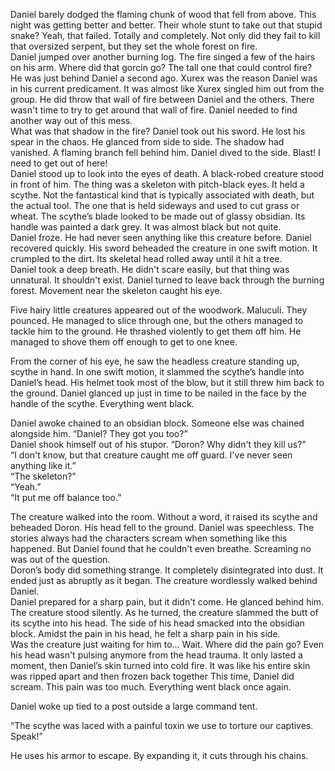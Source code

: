 Daniel barely dodged the flaming chunk of wood that fell from above. This night was getting better and better. Their whole stunt to take out that stupid snake? Yeah, that failed. Totally and completely. Not only did they fail to kill that oversized serpent, but they set the whole forest on fire.  
Daniel jumped over another burning log. The fire singed a few of the hairs on his arm. Where did that gorcin go? The tall one that could control fire? He was just behind Daniel a second ago. Xurex was the reason Daniel was in his current predicament. It was almost like Xurex singled him out from the group. He did throw that wall of fire between Daniel and the others. There wasn't time to try to get around that wall of fire. Daniel needed to find another way out of this mess.  
What was that shadow in the fire? Daniel took out his sword. He lost his spear in the chaos. He glanced from side to side. The shadow had vanished. A flaming branch fell behind him. Daniel dived to the side. Blast! I need to get out of here!  
Daniel stood up to look into the eyes of death. A black-robed creature stood in front of him. The thing was a skeleton with pitch-black eyes. It held a scythe. Not the fantastical kind that is typically associated with death, but the actual tool. The one that is held sideways and used to cut grass or wheat. The scythe’s blade looked to be made out of glassy obsidian. Its handle was painted a dark grey. It was almost black but not quite.  
Daniel froze. He had never seen anything like this creature before. Daniel recovered quickly. His sword beheaded the creature in one swift motion. It crumpled to the dirt. Its skeletal head rolled away until it hit a tree.  
Daniel took a deep breath. He didn't scare easily, but that thing was unnatural. It shouldn't exist. Daniel turned to leave back through the burning forest. Movement near the skeleton caught his eye.  
  
Five hairy little creatures appeared out of the woodwork. Maluculi. They pounced. He managed to slice through one, but the others managed to tackle him to the ground. He thrashed violently to get them off him. He managed to shove them off enough to get to one knee.  
  
From the corner of his eye, he saw the headless creature standing up, scythe in hand. In one swift motion, it slammed the scythe’s handle into Daniel’s head. His helmet took most of the blow, but it still threw him back to the ground. Daniel glanced up just in time to be nailed in the face by the handle of the scythe. Everything went black.  
  
Daniel awoke chained to an obsidian block. Someone else was chained alongside him. “Daniel? They got you too?”  
Daniel shook himself out of his stupor. “Doron? Why didn't they kill us?”  
“I don't know, but that creature caught me off guard. I've never seen anything like it.”  
“The skeleton?”  
“Yeah.”  
“It put me off balance too.”  
  
The creature walked into the room. Without a word, it raised its scythe and beheaded Doron. His head fell to the ground. Daniel was speechless. The stories always had the characters scream when something like this happened. But Daniel found that he couldn't even breathe. Screaming no was out of the question.  
Doron’s body did something strange. It completely disintegrated into dust. It ended just as abruptly as it began. The creature wordlessly walked behind Daniel.  
Daniel prepared for a sharp pain, but it didn't come. He glanced behind him. The creature stood silently. As he turned, the creature slammed the butt of its scythe into his head. The side of his head smacked into the obsidian block. Amidst the pain in his head, he felt a sharp pain in his side.  
Was the creature just waiting for him to... Wait. Where did the pain go? Even his head wasn't pulsing anymore from the head trauma. It only lasted a moment, then Daniel’s skin turned into cold fire. It was like his entire skin was ripped apart and then frozen back together This time, Daniel did scream. This pain was too much. Everything went black once again.  
  
Daniel woke up tied to a post outside a large command tent.  
  
  
“The scythe was laced with a painful toxin we use to torture our captives. Speak!”  
  
He uses his armor to escape. By expanding it, it cuts through his chains.